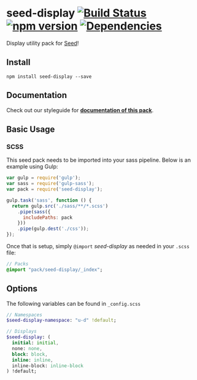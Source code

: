 # seed-display [![Build Status](https://travis-ci.org/helpscout/seed-display.svg?branch=master)](https://travis-ci.org/helpscout/seed-display) [![npm version](https://badge.fury.io/js/seed-display.svg)](https://badge.fury.io/js/seed-display) [![Dependencies](https://david-dm.org/helpscout/seed-display.svg)](https://david-dm.org/helpscout/seed-display)

Display utility pack for [Seed](https://github.com/helpscout/seed)!

## Install
```
npm install seed-display --save
```


## Documentation

Check out our styleguide for **[documentation of this pack](http://style.helpscout.com/seed/packs/seed-display/)**.


## Basic Usage

### SCSS
This seed pack needs to be imported into your sass pipeline. Below is an example using Gulp:


```javascript
var gulp = require('gulp');
var sass = require('gulp-sass');
var pack = require('seed-display');

gulp.task('sass', function () {
  return gulp.src('./sass/**/*.scss')
    .pipe(sass({
      includePaths: pack
    }))
    .pipe(gulp.dest('./css'));
});
```

Once that is setup, simply `@import` *seed-display* as needed in your `.scss` file:

```sass
// Packs
@import "pack/seed-display/_index";
```

## Options

The following variables can be found in `_config.scss`

```sass
// Namespaces
$seed-display-namespace: "u-d" !default;

// Displays
$seed-display: (
  initial: initial,
  none: none,
  block: block,
  inline: inline,
  inline-block: inline-block
) !default;
```
